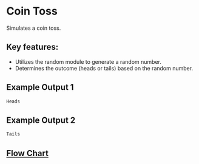 # Coin Toss

Simulates a coin toss.


## Key features:

- Utilizes the random module to generate a random number.
- Determines the outcome (heads or tails) based on the random number.

## Example Output 1

```bash
Heads
```
## Example Output 2

```bash
Tails
```
## [Flow Chart](https://github.com/basmajou/python-fundamentals-projects/blob/main/assets/coin-toss-flowchart.pdf)
